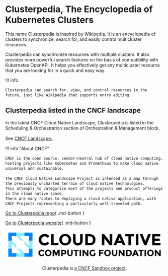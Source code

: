 # Clusterpedia, The Encyclopedia of Kubernetes Clusters

This name Clusterpedia is inspired by Wikipedia. It is an encyclopedia of clusters to synchronize, search for, and easily control multicluster resources.

Clusterpedia can synchronize resources with multiple clusters.
It also provides more powerful search features on the basis of compatibility with Kubernetes OpenAPI.
It helps you effectively get any multicluster resource that you are looking for in a quick and easy way.

!!! info

    Clusterpedia can search for, view, and control resources in the future, just like Wikipedia that supports entry editing.

## Clusterpedia listed in the CNCF landscape

In the latest CNCF Cloud Native Landscape, Clusterpedia is listed in the Scheduling & Orchestration section of Orchestration & Management block.


See [CNCF Landscape](https://landscape.cncf.io/card-mode?category=scheduling-orchestration&grouping=category&selected=clusterpedia)。

!!! info "About CNCF"

    CNCF is the open source, vendor-neutral hub of cloud native computing, hosting projects like Kubernetes and Prometheus to make cloud native universal and sustainable.

    The CNCF Cloud Native Landscape Project is intended as a map through the previously uncharted terrain of cloud native technologies.
    This attempts to categorize most of the projects and product offerings in the cloud native space.
    There are many routes to deploying a cloud native application, with CNCF Projects representing a particularly well-traveled path.

[Go to Clusterpedia repo](https://github.com/clusterpedia-io){ .md-button }

[Go to Clusterpedia website](https://clusterpedia.io/){ .md-button }

![cncf logo](./images/cncf.png)

<p align="center">
Clusterpedia is <a href="https://landscape.cncf.io/?selected=merbridge"> a CNCF Sandbox project</a>.
</p>

